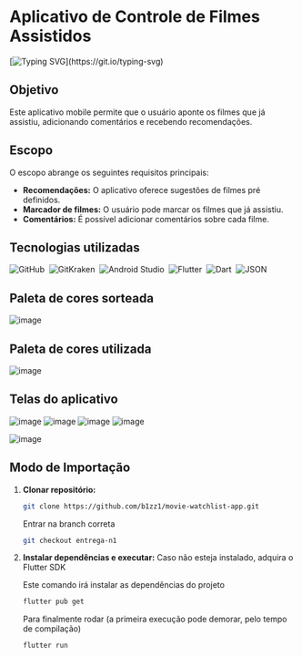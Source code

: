 # Aplicativo de Controle de Filmes Assistidos
[![Typing SVG](https://readme-typing-svg.herokuapp.com/?color=304878&size=35&center=true&vCenter=true&width=1000&lines=Conheça+o+Watchlist+App+:%29;Saiba+os+filmes+que+mais+estão+em+alta,;Marque+como+visto+aqueles+que+você+já+assistiu,;E+nos+conte+sobre+seus+filmes+favoritos!)](https://git.io/typing-svg) 

## Objetivo
Este aplicativo mobile permite que o usuário aponte os filmes que já assistiu, adicionando comentários e recebendo recomendações.

## Escopo
O escopo abrange os seguintes requisitos principais:

* **Recomendações:** O aplicativo oferece sugestões de filmes pré definidos.
* **Marcador de filmes:** O usuário pode marcar os filmes que já assistiu.
* **Comentários:** É possível adicionar comentários sobre cada filme.

## Tecnologias utilizadas
![GitHub](https://img.shields.io/badge/-GitHub-0D1117?style=for-the-badge&logo=github&labelColor=0D1117&textColor=0D1117)&nbsp;
![GitKraken](https://img.shields.io/badge/-GitKraken-0D1117?style=for-the-badge&logo=gitkraken&labelColor=0D1117&textColor=0D1117)&nbsp;
![Android Studio](https://img.shields.io/badge/-AndroidStudio-0D1117?style=for-the-badge&logo=androidstudio&labelColor=0D1117&textColor=0D1117)&nbsp;
![Flutter](https://img.shields.io/badge/-Flutter-0D1117?style=for-the-badge&logo=flutter&labelColor=0D1117&textColor=0D1117)&nbsp;
![Dart](https://img.shields.io/badge/-Dart-0D1117?style=for-the-badge&logo=dart&labelColor=0D1117&textColor=0D1117)&nbsp;
![JSON](https://img.shields.io/badge/-JSON-0D1117?style=for-the-badge&logo=json&labelColor=0D1117&textColor=0D1117)&nbsp;

## Paleta de cores sorteada
![image](https://github.com/user-attachments/assets/cdc0b397-c234-43d0-9063-64c404b830df)

## Paleta de cores utilizada
![image](https://github.com/user-attachments/assets/f89e7ab9-5cb5-4bdb-b7a1-82c739d608cb)

## Telas do aplicativo
![image](https://github.com/user-attachments/assets/1871bed5-1740-4e2c-bc4d-9aeb4e19807b)
![image](https://github.com/user-attachments/assets/3486eb31-d459-450e-ae50-362a46a44637)
![image](https://github.com/user-attachments/assets/060f6c8f-ed5c-4935-8cea-2df432e2be9a)
![image](https://github.com/user-attachments/assets/cddbc097-5a08-41ad-b885-4d8a81781b58)

![image](https://github.com/user-attachments/assets/e81f232b-294b-4618-8947-cf0f246551ff)



## Modo de Importação
1. **Clonar repositório:**
   ```bash
   git clone https://github.com/b1zz1/movie-watchlist-app.git
   ```
   Entrar na branch correta
   ```bash
   git checkout entrega-n1
   ```

2. **Instalar dependências e executar:**
   Caso não esteja instalado, adquira o Flutter SDK

   Este comando irá instalar as dependências do projeto
   ```bash
   flutter pub get
   ```
   
   Para finalmente rodar (a primeira execução pode demorar, pelo tempo de compilação)
   ```bash
   flutter run
   ```
   
